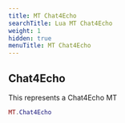 ```yaml
---
title: MT Chat4Echo
searchTitle: Lua MT Chat4Echo
weight: 1
hidden: true
menuTitle: MT Chat4Echo
---
```

## Chat4Echo

This represents a Chat4Echo MT
```lua
MT.Chat4Echo
```
